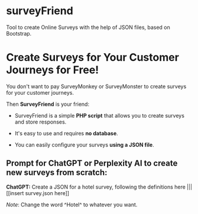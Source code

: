 # surveyFriend
Tool to create Online Surveys with the help of JSON files, based on Bootstrap.

# Create Surveys for Your Customer Journeys for Free!

You don't want to pay SurveyMonkey or SurveyMonster to create surveys for your customer journeys.

Then **SurveyFriend** is your friend:

- SurveyFriend is a simple **PHP script** that allows you to create surveys and store responses.

- It's easy to use and requires **no database**.

- You can easily configure your surveys **using a JSON file**.

## Prompt for ChatGPT or Perplexity AI to create new surveys from scratch:

  **ChatGPT:** Create a JSON for a hotel survey, following the definitions here ||| [[insert survey.json here]]

  *Note*: Change the word ^Hotel^ to whatever you want.
